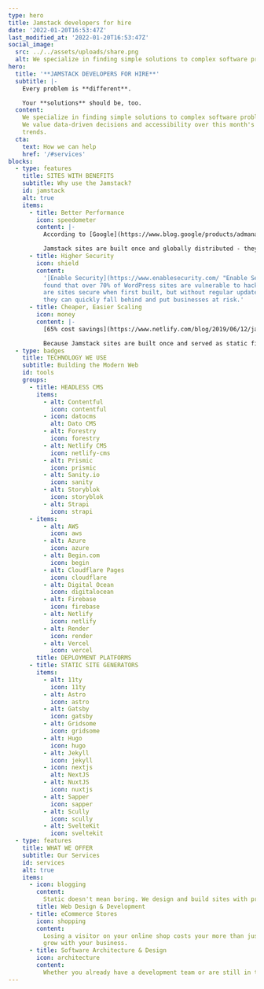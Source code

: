 ```yaml
---
type: hero
title: Jamstack developers for hire
date: '2022-01-20T16:53:47Z'
last_modified_at: '2022-01-20T16:53:47Z'
social_image:
  src: ../../assets/uploads/share.png
  alt: We specialize in finding simple solutions to complex software problems. We value data-driven decisions and accessibility over this month's latest tech trends.
hero:
  title: '**JAMSTACK DEVELOPERS FOR HIRE**'
  subtitle: |-
    Every problem is **different**.

    Your **solutions** should be, too.
  content:
    We specialize in finding simple solutions to complex software problems.
    We value data-driven decisions and accessibility over this month's latest tech
    trends.
  cta:
    text: How we can help
    href: '/#services'
blocks:
  - type: features
    title: SITES WITH BENEFITS
    subtitle: Why use the Jamstack?
    id: jamstack
    alt: true
    items:
      - title: Better Performance
        icon: speedometer
        content: |-
          According to [Google](https://www.blog.google/products/admanager/increase-speed-of-your-mobile-site-wi/ "Google"), 53% of visitors will leave a website if it takes longer than 3 seconds to load. Even worse, a whopping 79% of online shoppers will stay away from online stores with performance hiccups.

          Jamstack sites are built once and globally distributed - they don't depend on servers to rebuild the page for every visitor.
      - title: Higher Security
        icon: shield
        content:
          '[Enable Security](https://www.enablesecurity.com/ "Enable Security")
          found that over 70% of WordPress sites are vulnerable to hacker attacks. Chances
          are sites secure when first built, but without regular updates and maintenance
          they can quickly fall behind and put businesses at risk.'
      - title: Cheaper, Easier Scaling
        icon: money
        content: |-
          [65% cost savings](https://www.netlify.com/blog/2019/06/12/jamstack_conf-nyc-session-recap-citrix-delivers-better-ux-with-less-overhead-using-jamstack-and-netlify/ "65% cost savings") after moving their business critical documentation sites over to Jamstack technologies. Their documentation sites are visited by 3.5 million users annually and provide technical support for all of their 15 products and related components.

          Because Jamstack sites are built once and served as static files, they can be distributed globally and available almost instantly to your customers around the world.
  - type: badges
    title: TECHNOLOGY WE USE
    subtitle: Building the Modern Web
    id: tools
    groups:
      - title: HEADLESS CMS
        items:
          - alt: Contentful
            icon: contentful
          - icon: datocms
            alt: Dato CMS
          - alt: Forestry
            icon: forestry
          - alt: Netlify CMS
            icon: netlify-cms
          - alt: Prismic
            icon: prismic
          - alt: Sanity.io
            icon: sanity
          - alt: Storyblok
            icon: storyblok
          - alt: Strapi
            icon: strapi
      - items:
          - alt: AWS
            icon: aws
          - alt: Azure
            icon: azure
          - alt: Begin.com
            icon: begin
          - alt: Cloudflare Pages
            icon: cloudflare
          - alt: Digital Ocean
            icon: digitalocean
          - alt: Firebase
            icon: firebase
          - alt: Netlify
            icon: netlify
          - alt: Render
            icon: render
          - alt: Vercel
            icon: vercel
        title: DEPLOYMENT PLATFORMS
      - title: STATIC SITE GENERATORS
        items:
          - alt: 11ty
            icon: 11ty
          - alt: Astro
            icon: astro
          - alt: Gatsby
            icon: gatsby
          - alt: Gridsome
            icon: gridsome
          - alt: Hugo
            icon: hugo
          - alt: Jekyll
            icon: jekyll
          - icon: nextjs
            alt: NextJS
          - alt: NuxtJS
            icon: nuxtjs
          - alt: Sapper
            icon: sapper
          - alt: Scully
            icon: scully
          - alt: SvelteKit
            icon: sveltekit
  - type: features
    title: WHAT WE OFFER
    subtitle: Our Services
    id: services
    alt: true
    items:
      - icon: blogging
        content:
          Static doesn't mean boring. We design and build sites with proven technologies to offer dynamic, interactive designs that customers love.
        title: Web Design & Development
      - title: eCommerce Stores
        icon: shopping
        content:
          Losing a visitor on your online shop costs your more than just impressions, it hits your bottom line. We build modern, accessible eCommerce stores that
          grow with your business.
      - title: Software Architecture & Design
        icon: architecture
        content:
          Whether you already have a development team or are still in the planning phase, we can help you design your tech stack.
---
```

